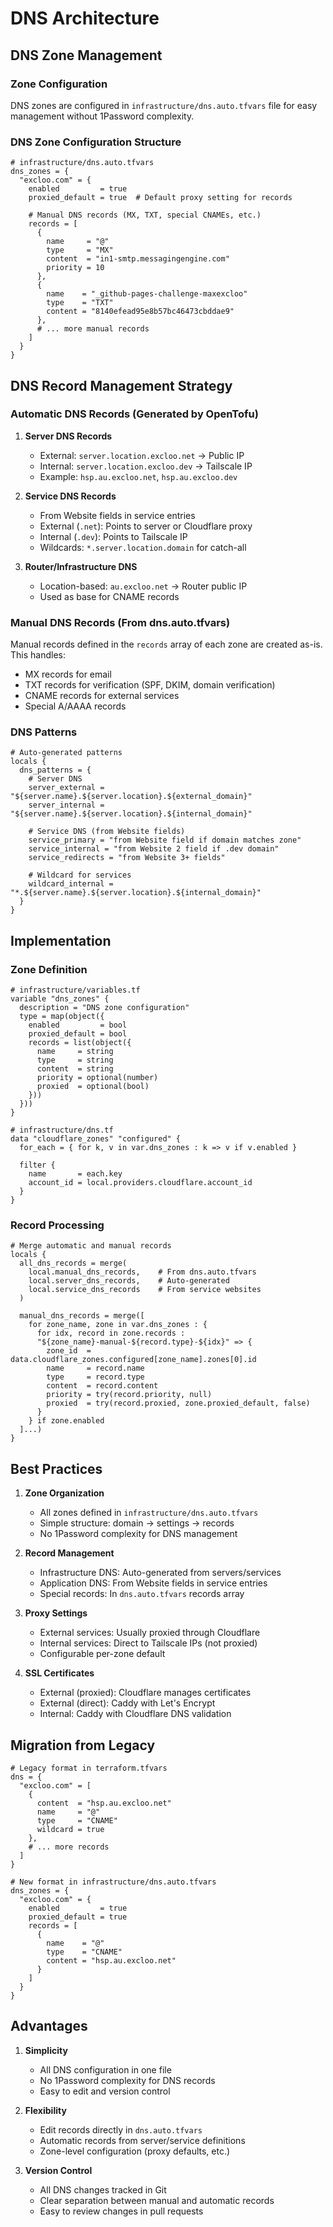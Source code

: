 # DNS Architecture

## DNS Zone Management

### Zone Configuration
DNS zones are configured in `infrastructure/dns.auto.tfvars` file for easy management without 1Password complexity.

### DNS Zone Configuration Structure
```hcl
# infrastructure/dns.auto.tfvars
dns_zones = {
  "excloo.com" = {
    enabled         = true
    proxied_default = true  # Default proxy setting for records
    
    # Manual DNS records (MX, TXT, special CNAMEs, etc.)
    records = [
      {
        name     = "@"
        type     = "MX"
        content  = "in1-smtp.messagingengine.com"
        priority = 10
      },
      {
        name    = "_github-pages-challenge-maxexcloo"
        type    = "TXT"
        content = "8140efead95e8b57bc46473cbddae9"
      },
      # ... more manual records
    ]
  }
}
```

## DNS Record Management Strategy

### Automatic DNS Records (Generated by OpenTofu)

1. **Server DNS Records**
   - External: `server.location.excloo.net` → Public IP
   - Internal: `server.location.excloo.dev` → Tailscale IP
   - Example: `hsp.au.excloo.net`, `hsp.au.excloo.dev`

2. **Service DNS Records**
   - From Website fields in service entries
   - External (`.net`): Points to server or Cloudflare proxy
   - Internal (`.dev`): Points to Tailscale IP
   - Wildcards: `*.server.location.domain` for catch-all

3. **Router/Infrastructure DNS**
   - Location-based: `au.excloo.net` → Router public IP
   - Used as base for CNAME records

### Manual DNS Records (From dns.auto.tfvars)

Manual records defined in the `records` array of each zone are created as-is. This handles:
- MX records for email
- TXT records for verification (SPF, DKIM, domain verification)
- CNAME records for external services
- Special A/AAAA records

### DNS Patterns

```hcl
# Auto-generated patterns
locals {
  dns_patterns = {
    # Server DNS
    server_external = "${server.name}.${server.location}.${external_domain}"
    server_internal = "${server.name}.${server.location}.${internal_domain}"
    
    # Service DNS (from Website fields)
    service_primary = "from Website field if domain matches zone"
    service_internal = "from Website 2 field if .dev domain"
    service_redirects = "from Website 3+ fields"
    
    # Wildcard for services
    wildcard_internal = "*.${server.name}.${server.location}.${internal_domain}"
  }
}
```

## Implementation

### Zone Definition
```hcl
# infrastructure/variables.tf
variable "dns_zones" {
  description = "DNS zone configuration"
  type = map(object({
    enabled         = bool
    proxied_default = bool
    records = list(object({
      name     = string
      type     = string
      content  = string
      priority = optional(number)
      proxied  = optional(bool)
    }))
  }))
}

# infrastructure/dns.tf
data "cloudflare_zones" "configured" {
  for_each = { for k, v in var.dns_zones : k => v if v.enabled }
  
  filter {
    name       = each.key
    account_id = local.providers.cloudflare.account_id
  }
}
```

### Record Processing
```hcl
# Merge automatic and manual records
locals {
  all_dns_records = merge(
    local.manual_dns_records,    # From dns.auto.tfvars
    local.server_dns_records,    # Auto-generated
    local.service_dns_records    # From service websites
  )
  
  manual_dns_records = merge([
    for zone_name, zone in var.dns_zones : {
      for idx, record in zone.records : 
      "${zone_name}-manual-${record.type}-${idx}" => {
        zone_id  = data.cloudflare_zones.configured[zone_name].zones[0].id
        name     = record.name
        type     = record.type
        content  = record.content
        priority = try(record.priority, null)
        proxied  = try(record.proxied, zone.proxied_default, false)
      }
    } if zone.enabled
  ]...)
}
```

## Best Practices

1. **Zone Organization**
   - All zones defined in `infrastructure/dns.auto.tfvars`
   - Simple structure: domain → settings → records
   - No 1Password complexity for DNS management

2. **Record Management**
   - Infrastructure DNS: Auto-generated from servers/services
   - Application DNS: From Website fields in service entries
   - Special records: In `dns.auto.tfvars` records array

3. **Proxy Settings**
   - External services: Usually proxied through Cloudflare
   - Internal services: Direct to Tailscale IPs (not proxied)
   - Configurable per-zone default

4. **SSL Certificates**
   - External (proxied): Cloudflare manages certificates
   - External (direct): Caddy with Let's Encrypt
   - Internal: Caddy with Cloudflare DNS validation

## Migration from Legacy

```hcl
# Legacy format in terraform.tfvars
dns = {
  "excloo.com" = [
    {
      content  = "hsp.au.excloo.net"
      name     = "@"
      type     = "CNAME"
      wildcard = true
    },
    # ... more records
  ]
}

# New format in infrastructure/dns.auto.tfvars
dns_zones = {
  "excloo.com" = {
    enabled         = true
    proxied_default = true
    records = [
      {
        name    = "@"
        type    = "CNAME"
        content = "hsp.au.excloo.net"
      }
    ]
  }
}
```

## Advantages

1. **Simplicity**
   - All DNS configuration in one file
   - No 1Password complexity for DNS records
   - Easy to edit and version control

2. **Flexibility**
   - Edit records directly in `dns.auto.tfvars`
   - Automatic records from server/service definitions
   - Zone-level configuration (proxy defaults, etc.)

3. **Version Control**
   - All DNS changes tracked in Git
   - Clear separation between manual and automatic records
   - Easy to review changes in pull requests